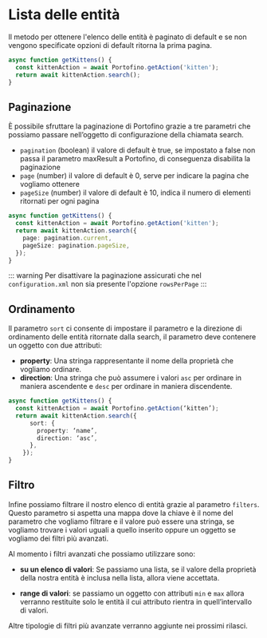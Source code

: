 # Lista delle entità

Il metodo per ottenere l'elenco delle entità è paginato di default e se non vengono specificate opzioni di default ritorna la prima pagina.

```ts
async function getKittens() {
  const kittenAction = await Portofino.getAction('kitten');
  return await kittenAction.search();
}
```

## Paginazione

È possibile sfruttare la paginazione di Portofino grazie a tre parametri che possiamo passare nell’oggetto di configurazione della chiamata search.

- `pagination` (boolean) il valore di default è true, se impostato a false non passa il parametro maxResult a Portofino, di conseguenza disabilita la paginazione
- `page` (number) il valore di default è 0, serve per indicare la pagina che vogliamo ottenere
- `pageSize` (number) il valore di default è 10, indica il numero di elementi ritornati per ogni pagina

```ts {4-5}
async function getKittens() {
  const kittenAction = await Portofino.getAction('kitten');
  return await kittenAction.search({
    page: pagination.current,
    pageSize: pagination.pageSize,
  });
}
```

::: warning
Per disattivare la paginazione assicurati che nel `configuration.xml` non sia presente l'opzione `rowsPerPage`
:::

## Ordinamento

Il parametro `sort` ci consente di impostare il parametro e la direzione di ordinamento delle entità ritornate dalla search, il parametro deve contenere un oggetto con due attributi:

- **property**: Una stringa rappresentante il nome della proprietà che vogliamo ordinare.
- **direction**: Una stringa che può assumere i valori `asc` per ordinare in maniera ascendente e `desc` per ordinare in maniera discendente.

```ts
async function getKittens() {
  const kittenAction = await Portofino.getAction(‘kitten’);
  return await kittenAction.search({
      sort: {
        property: ‘name’,
        direction: ‘asc’,
      },
    });
}
```

## Filtro

Infine possiamo filtrare il nostro elenco di entità grazie al parametro `filters`. Questo parametro si aspetta una mappa dove la chiave è il nome del parametro che vogliamo filtrare e il valore può essere una stringa, se vogliamo trovare i valori uguali a quello inserito oppure un oggetto se vogliamo dei filtri più avanzati.

Al momento i filtri avanzati che possiamo utilizzare sono:

- **su un elenco di valori**: Se passiamo una lista, se il valore della proprietà della nostra entità è inclusa nella lista, allora viene accettata.

- **range di valori**: se passiamo un oggetto con attributi `min` e `max` allora verranno restituite solo le entità il cui attributo rientra in quell’intervallo di valori.

Altre tipologie di filtri più avanzate verranno aggiunte nei prossimi rilasci.
